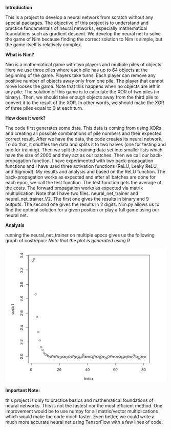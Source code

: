 **Introduction**

This is a project to develop a neural network from scratch without any special packages. The objective of this project is to understand and practice fundamentals of neural networks, especially mathematical foundations such as gradient descent. We develop the neural net to solve the game of Nim because finding the correct solution to Nim is simple, but the game itself is relatively complex.

**What is Nim?**

Nim is a mathematical game with two players and multiple piles of objects. Here we use three piles where each pile has up to 64 objects at the beginning of the game. Players take turns. Each player can remove any positive number of objects away only from one pile. The player that cannot move looses the game. Note that this happens when no objects are left in any pile. The solution of this game is to calculate the XOR of two piles (in binary). Then, we should take enough objects away from the third pile to convert it to the result of the XOR. In other words, we should make the XOR of three piles equal to 0 at each turn.

**How does it work?**

The code first generates some data. This data is coming from using XORs and creating all possible combinations of pile numbers and their expected correct result. After we have the data, the code creates its neural network. To do that, it shuffles the data and splits it to two halves (one for testing and one for training). Then we split the training data set into smaller lists which have the size of 2000 and they act as our batches. Then we call our back-propagation function. I have experimented with two back-propagation functions and I have used three activation functions (ReLU, Leaky ReLU, and Sigmoid). My results and analysis and based on the ReLU function. The back-propagation works as expected and after all batches are done for each epoc, we call the test function. The test function gets the average of the costs. The forward propagation works as expected via matrix multiplication.
Note that I have two files. neural_net_trainer and neural_net_trainer_V2. The first one gives the results in binary and 9 outputs. The second one gives the results in 2 digits. Nim.py allows us to find the optimal solution for a given position or play a full game using our neural net.

**Analysis**

running the neural_net_trainer on multiple epocs gives us the following graph of cost/epoc:
_Note that the plot is generated using R_

![plot of cost/epoc](plot.png)

**Important Note:**

this project is only to practice basics and mathematical foundations of neural networks. This is not the fastest nor the most efficient method. One improvement would be to use numpy for all matrix/vector multiplications which would make the code much faster. Even better, we could write a much more accurate neural net using TensorFlow with a few lines of code. 